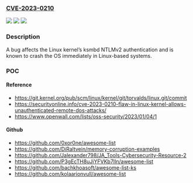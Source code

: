 ### [CVE-2023-0210](https://cve.mitre.org/cgi-bin/cvename.cgi?name=CVE-2023-0210)
![](https://img.shields.io/static/v1?label=Product&message=Linux%20Kernel&color=blue)
![](https://img.shields.io/static/v1?label=Version&message=Kernel%206.2%20RC4%20&color=brightgreen)
![](https://img.shields.io/static/v1?label=Vulnerability&message=CWE-122&color=brightgreen)

### Description

A bug affects the Linux kernel’s ksmbd NTLMv2 authentication and is known to crash the OS immediately in Linux-based systems.

### POC

#### Reference
- https://git.kernel.org/pub/scm/linux/kernel/git/torvalds/linux.git/commit
- https://securityonline.info/cve-2023-0210-flaw-in-linux-kernel-allows-unauthenticated-remote-dos-attacks/
- https://www.openwall.com/lists/oss-security/2023/01/04/1

#### Github
- https://github.com/0xor0ne/awesome-list
- https://github.com/DiRaltvein/memory-corruption-examples
- https://github.com/Jalexander798/JA_Tools-Cybersecurity-Resource-2
- https://github.com/P3gEcTH8uJiYFVKb7lIn/awesome-list
- https://github.com/bachkhoasoft/awesome-list-ks
- https://github.com/kolaarionvull/awesome-list


